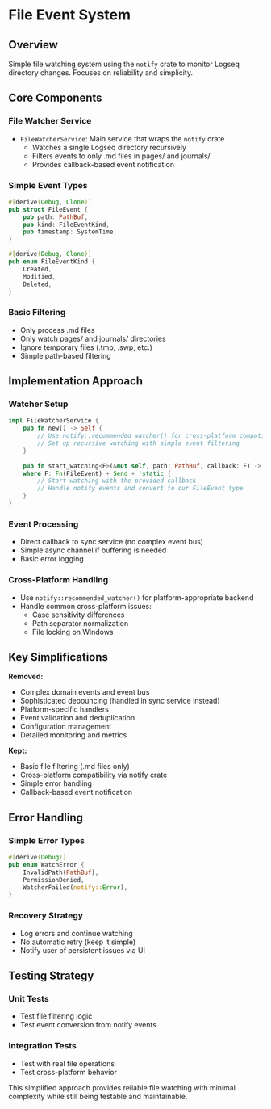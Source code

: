 # File Event System

## Overview

Simple file watching system using the `notify` crate to monitor Logseq directory changes. Focuses on reliability and simplicity.

## Core Components

### File Watcher Service
- `FileWatcherService`: Main service that wraps the `notify` crate
  - Watches a single Logseq directory recursively
  - Filters events to only .md files in pages/ and journals/
  - Provides callback-based event notification

### Simple Event Types
```rust
#[derive(Debug, Clone)]
pub struct FileEvent {
    pub path: PathBuf,
    pub kind: FileEventKind,
    pub timestamp: SystemTime,
}

#[derive(Debug, Clone)]
pub enum FileEventKind {
    Created,
    Modified,
    Deleted,
}
```

### Basic Filtering
- Only process .md files
- Only watch pages/ and journals/ directories
- Ignore temporary files (.tmp, .swp, etc.)
- Simple path-based filtering

## Implementation Approach

### Watcher Setup
```rust
impl FileWatcherService {
    pub fn new() -> Self {
        // Use notify::recommended_watcher() for cross-platform compatibility
        // Set up recursive watching with simple event filtering
    }
    
    pub fn start_watching<F>(&mut self, path: PathBuf, callback: F) -> Result<(), WatchError>
    where F: Fn(FileEvent) + Send + 'static {
        // Start watching with the provided callback
        // Handle notify events and convert to our FileEvent type
    }
}
```

### Event Processing
- Direct callback to sync service (no complex event bus)
- Simple async channel if buffering is needed
- Basic error logging

### Cross-Platform Handling
- Use `notify::recommended_watcher()` for platform-appropriate backend
- Handle common cross-platform issues:
  - Case sensitivity differences
  - Path separator normalization
  - File locking on Windows

## Key Simplifications

**Removed:**
- Complex domain events and event bus
- Sophisticated debouncing (handled in sync service instead)
- Platform-specific handlers
- Event validation and deduplication
- Configuration management
- Detailed monitoring and metrics

**Kept:**
- Basic file filtering (.md files only)
- Cross-platform compatibility via notify crate
- Simple error handling
- Callback-based event notification

## Error Handling

### Simple Error Types
```rust
#[derive(Debug)]
pub enum WatchError {
    InvalidPath(PathBuf),
    PermissionDenied,
    WatcherFailed(notify::Error),
}
```

### Recovery Strategy
- Log errors and continue watching
- No automatic retry (keep it simple)
- Notify user of persistent issues via UI

## Testing Strategy

### Unit Tests
- Test file filtering logic
- Test event conversion from notify events

### Integration Tests
- Test with real file operations
- Test cross-platform behavior

This simplified approach provides reliable file watching with minimal complexity while still being testable and maintainable.
